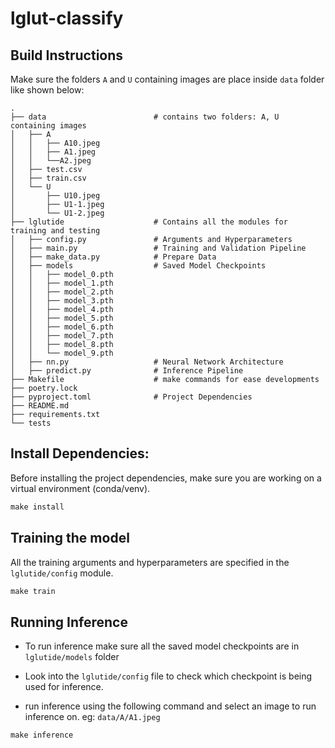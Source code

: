 # lglut-classify

## Build Instructions

Make sure the folders `A` and `U` containing images are place inside `data` folder like shown below:

```
.
├── data                        # contains two folders: A, U containing images
│   ├── A
│   │   ├── A10.jpeg
│   │   ├── A1.jpeg
│   │   └──A2.jpeg
│   ├── test.csv
│   ├── train.csv
│   └── U
│       ├── U10.jpeg
│       ├── U1-1.jpeg
│       └── U1-2.jpeg
├── lglutide                    # Contains all the modules for training and testing
│   ├── config.py               # Arguments and Hyperparameters
│   ├── main.py                 # Training and Validation Pipeline
│   ├── make_data.py            # Prepare Data
│   ├── models                  # Saved Model Checkpoints
│   │   ├── model_0.pth
│   │   ├── model_1.pth
│   │   ├── model_2.pth
│   │   ├── model_3.pth
│   │   ├── model_4.pth
│   │   ├── model_5.pth
│   │   ├── model_6.pth
│   │   ├── model_7.pth
│   │   ├── model_8.pth
│   │   └── model_9.pth
│   ├── nn.py                   # Neural Network Architecture
│   ├── predict.py              # Inference Pipeline
├── Makefile                    # make commands for ease developments
├── poetry.lock
├── pyproject.toml              # Project Dependencies
├── README.md
├── requirements.txt
└── tests

```

## Install Dependencies:

Before installing the project dependencies, make sure you are working on a virtual environment (conda/venv).

```python
make install
```

## Training the model

All the training arguments and hyperparameters are specified in the `lglutide/config` module.

```python
make train
```

## Running Inference

- To run inference make sure all the saved model checkpoints are in `lglutide/models` folder

- Look into the `lglutide/config` file to check which checkpoint is being used for inference.

- run inference using the following command and select an image to run inference on. eg: `data/A/A1.jpeg`

```python
make inference
```
